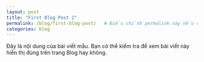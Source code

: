 ```yaml
---
layout: post
title: "First Blog Post 2"
permalink: /blog/first-blog-post/   # Điều chỉnh permalink này nếu cần
categories: blog
---
```



Đây là nội dung của bài viết mẫu. Bạn có thể kiểm tra để xem bài viết này hiển thị đúng trên trang Blog hay không.
